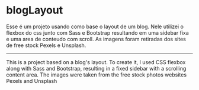 # blogLayout
Esse é um projeto usando como base o layout de um blog. 
Nele utilizei o flexbox do css junto com Sass e Bootstrap resultando em uma sidebar fixa e uma area de conteudo com scroll. 
As imagens foram retiradas dos sites de free stock Pexels e Unsplash.

----

This is a project based on a blog's layout. 
To create it, I used CSS flexbox along with Sass and Bootstrap, 
resulting in a fixed sidebar with a scrolling content area. 
The images were taken from the free stock photos websites Pexels and Unsplash
